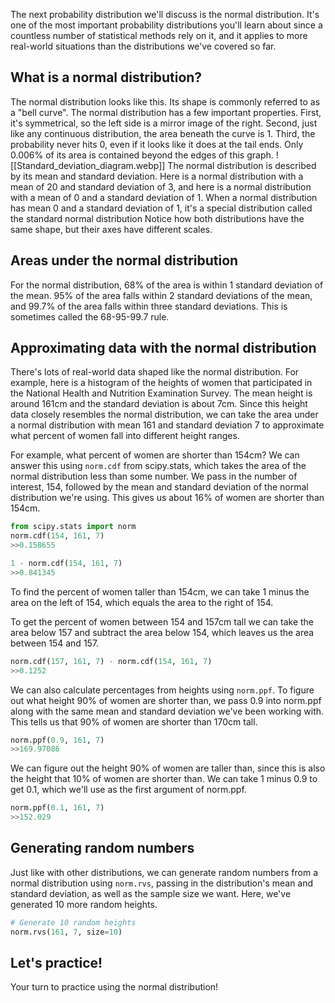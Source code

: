 The next probability distribution we'll discuss is the normal distribution. It's one of the most important probability distributions you'll learn about since a countless number of statistical methods rely on it, and it applies to more real-world situations than the distributions we've covered so far.
## What is a normal distribution?
The normal distribution looks like this. Its shape is commonly referred to as a "bell curve". The normal distribution has a few important properties. First, it's symmetrical, so the left side is a mirror image of the right. Second, just like any continuous distribution, the area beneath the curve is 1. Third, the probability never hits 0, even if it looks like it does at the tail ends. Only 0.006% of its area is contained beyond the edges of this graph.
![[Standard_deviation_diagram.webp]]
The normal distribution is described by its mean and standard deviation. Here is a normal distribution with a mean of 20 and standard deviation of 3, and here is a normal distribution with a mean of 0 and a standard deviation of 1. When a normal distribution has mean 0 and a standard deviation of 1, it's a special distribution called the standard normal distribution Notice how both distributions have the same shape, but their axes have different scales.
## Areas under the normal distribution
For the normal distribution, 68% of the area is within 1 standard deviation of the mean. 95% of the area falls within 2 standard deviations of the mean, and 99.7% of the area falls within three standard deviations. This is sometimes called the 68-95-99.7 rule.
## Approximating data with the normal distribution
There's lots of real-world data shaped like the normal distribution. For example, here is a histogram of the heights of women that participated in the National Health and Nutrition Examination Survey. The mean height is around 161cm and the standard deviation is about 7cm. Since this height data closely resembles the normal distribution, we can take the area under a normal distribution with mean 161 and standard deviation 7 to approximate what percent of women fall into different height ranges.

For example, what percent of women are shorter than 154cm? We can answer this using `norm.cdf` from scipy.stats, which takes the area of the normal distribution less than some number. We pass in the number of interest, 154, followed by the mean and standard deviation of the normal distribution we're using. This gives us about 16% of women are shorter than 154cm.
```Python
from scipy.stats import norm
norm.cdf(154, 161, 7)
>>0.158655

1 - norm.cdf(154, 161, 7)
>>0.841345
```
To find the percent of women taller than 154cm, we can take 1 minus the area on the left of 154, which equals the area to the right of 154.

To get the percent of women between 154 and 157cm tall we can take the area below 157 and subtract the area below 154, which leaves us the area between 154 and 157.
```Python
norm.cdf(157, 161, 7) - norm.cdf(154, 161, 7)
>>0.1252
```

We can also calculate percentages from heights using `norm.ppf`. To figure out what height 90% of women are shorter than, we pass 0.9 into norm.ppf along with the same mean and standard deviation we've been working with. This tells us that 90% of women are shorter than 170cm tall.
```Python
norm.ppf(0.9, 161, 7)
>>169.97086
```

We can figure out the height 90% of women are taller than, since this is also the height that 10% of women are shorter than. We can take 1 minus 0.9 to get 0.1, which we'll use as the first argument of norm.ppf.
```Python
norm.ppf(0.1, 161, 7)
>>152.029
```
## Generating random numbers
Just like with other distributions, we can generate random numbers from a normal distribution using `norm.rvs`, passing in the distribution's mean and standard deviation, as well as the sample size we want. Here, we've generated 10 more random heights.
```Python
# Generate 10 random heights
norm.rvs(161, 7, size=10)
```
## Let's practice!
Your turn to practice using the normal distribution!